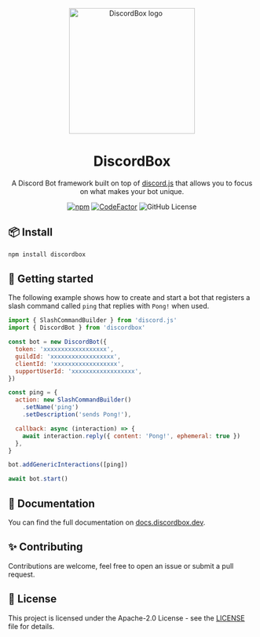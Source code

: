 <div align="center">
  <img src="https://docs.discordbox.dev/logo.svg" alt="DiscordBox logo" width="256" height="256">
  <h1 align="center">DiscordBox</h1>
  <p align="center">A Discord Bot framework built on top of <a href="https://discord.js.org/">discord.js</a> that allows you to focus on what makes your bot unique.</p>

[![npm](https://img.shields.io/npm/v/discordbox)](https://www.npmjs.com/package/discordbox)
[![CodeFactor](https://www.codefactor.io/repository/github/kibotrel/discordbox/badge?s=1459584c7b64ad6f067146acc6cf10108516a45f)](https://www.codefactor.io/repository/github/kibotrel/discordbox)
![GitHub License](https://img.shields.io/github/license/kibotrel/DiscordBox)

</div>

## 📦 Install

```sh
npm install discordbox
```

## 🚀 Getting started

The following example shows how to create and start a bot that registers a slash command called `ping` that replies with `Pong!` when used.

```js
import { SlashCommandBuilder } from 'discord.js'
import { DiscordBot } from 'discordbox'

const bot = new DiscordBot({
  token: 'xxxxxxxxxxxxxxxxxx',
  guildId: 'xxxxxxxxxxxxxxxxxx',
  clientId: 'xxxxxxxxxxxxxxxxxx',
  supportUserId: 'xxxxxxxxxxxxxxxxxx',
})

const ping = {
  action: new SlashCommandBuilder()
    .setName('ping')
    .setDescription('sends Pong!'),

  callback: async (interaction) => {
    await interaction.reply({ content: 'Pong!', ephemeral: true })
  },
}

bot.addGenericInteractions([ping])

await bot.start()
```

## 📖 Documentation

You can find the full documentation on [docs.discordbox.dev](https://docs.discordbox.dev).

## ✨ Contributing

Contributions are welcome, feel free to open an issue or submit a pull request.

## 🔑 License

This project is licensed under the Apache-2.0 License - see the [LICENSE](LICENSE) file for details.
